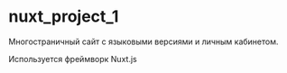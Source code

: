 # nuxt_project_1
Многостраничный сайт с языковыми версиями и личным кабинетом.

Используется фреймворк Nuxt.js
